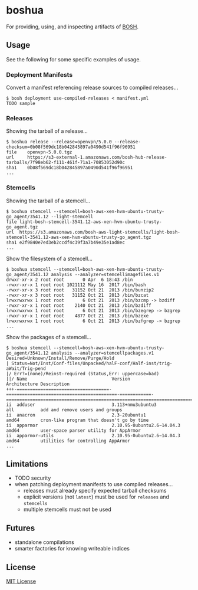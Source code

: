 # boshua

For providing, using, and inspecting artifacts of [BOSH](https://bosh.io/).


## Usage



See the following for some specific examples of usage.


### Deployment Manifests

Convert a manifest referencing release sources to compiled releases...

    $ bosh deployment use-compiled-releases < manifest.yml
    TODO sample


### Releases

Showing the tarball of a release...

    $ boshua release --release=openvpn/5.0.0 --release-checksum=0b08f569dc18b042845897a0490d541f96f96951
    file    openvpn-5.0.0.tgz
    url     https://s3-external-1.amazonaws.com/bosh-hub-release-tarballs/7f98eb62-f111-461f-71a1-70853052d90c
    sha1    0b08f569dc18b042845897a0490d541f96f96951
    ...


### Stemcells

Showing the tarball of a stemcell...

    $ boshua stemcell --stemcell=bosh-aws-xen-hvm-ubuntu-trusty-go_agent/3541.12 --light-stemcell
    file light-bosh-stemcell-3541.12-aws-xen-hvm-ubuntu-trusty-go_agent.tgz
    url  https://s3.amazonaws.com/bosh-aws-light-stemcells/light-bosh-stemcell-3541.12-aws-xen-hvm-ubuntu-trusty-go_agent.tgz
    sha1 e2f9840e7ed3eb2ccdf4c39f3a7b49e35e1ad8ec
    ...

Show the filesystem of a stemcell...

    $ boshua stemcell --stemcell=bosh-aws-xen-hvm-ubuntu-trusty-go_agent/3541.12 analysis --analyzer=stemcellimagefiles.v1
    drwxr-xr-x 2 root root       0 Apr  6 18:43 /bin
    -rwxr-xr-x 1 root root 1021112 May 16  2017 /bin/bash
    -rwxr-xr-x 3 root root   31152 Oct 21  2013 /bin/bunzip2
    -rwxr-xr-x 3 root root   31152 Oct 21  2013 /bin/bzcat
    lrwxrwxrwx 1 root root       6 Oct 21  2013 /bin/bzcmp -> bzdiff
    -rwxr-xr-x 1 root root    2140 Oct 21  2013 /bin/bzdiff
    lrwxrwxrwx 1 root root       6 Oct 21  2013 /bin/bzegrep -> bzgrep
    -rwxr-xr-x 1 root root    4877 Oct 21  2013 /bin/bzexe
    lrwxrwxrwx 1 root root       6 Oct 21  2013 /bin/bzfgrep -> bzgrep
    ...

Show the packages of a stemcell...

    $ boshua stemcell --stemcell=bosh-aws-xen-hvm-ubuntu-trusty-go_agent/3541.12 analysis --analyzer=stemcellpackages.v1
    Desired=Unknown/Install/Remove/Purge/Hold
    | Status=Not/Inst/Conf-files/Unpacked/halF-conf/Half-inst/trig-aWait/Trig-pend
    |/ Err?=(none)/Reinst-required (Status,Err: uppercase=bad)
    ||/ Name                                Version                                    Architecture Description
    +++-===================================-==========================================-============-===============================================================================
    ii  adduser                             3.113+nmu3ubuntu3                          all          add and remove users and groups
    ii  anacron                             2.3-20ubuntu1                              amd64        cron-like program that doesn't go by time
    ii  apparmor                            2.10.95-0ubuntu2.6~14.04.3                 amd64        user-space parser utility for AppArmor
    ii  apparmor-utils                      2.10.95-0ubuntu2.6~14.04.3                 amd64        utilities for controlling AppArmor
    ...


## Limitations

 * TODO security
 * when patching deployment manifests to use compiled releases...
    * releases must already specify expected tarball checksums
    * explicit versions (not `latest`) must be used for `releases` and `stemcells`
    * multiple stemcells must not be used


## Futures

 * standalone compilations
 * smarter factories for knowing writeable indices


## License

[MIT License](LICENSE)
